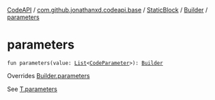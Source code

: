 [CodeAPI](../../../index.md) / [com.github.jonathanxd.codeapi.base](../../index.md) / [StaticBlock](../index.md) / [Builder](index.md) / [parameters](.)

# parameters

`fun parameters(value: `[`List`](https://kotlinlang.org/api/latest/jvm/stdlib/kotlin.collections/-list/index.html)`<`[`CodeParameter`](../../-code-parameter/index.md)`>): `[`Builder`](index.md)

Overrides [Builder.parameters](../../-parameters-holder/-builder/parameters.md)

See [T.parameters](#)

